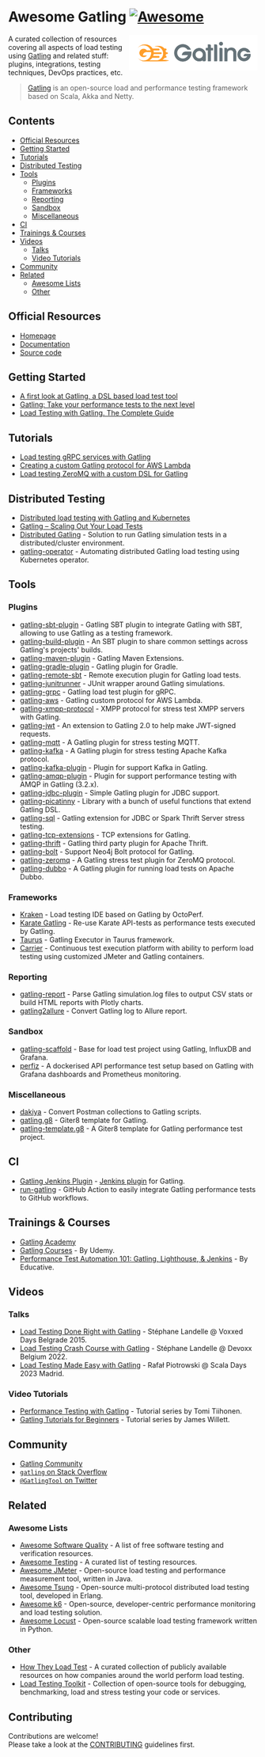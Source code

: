 # Awesome Gatling [![Awesome](https://awesome.re/badge.svg)](https://awesome.re)
<!--lint ignore double-link-->
[<img src="assets/images/gatling-logo.svg" align="right" width="260" alt="Gatling">](https://gatling.io/)
<!--lint ignore double-link-->
A curated collection of resources covering all aspects of load testing using [Gatling](https://gatling.io/) and related stuff: plugins, integrations, testing techniques, DevOps practices, etc.
<!--lint ignore double-link-->
> [Gatling](https://gatling.io/) is an open-source load and performance testing framework based on Scala, Akka and Netty.

## Contents

- [Official Resources](#official-resources)
- [Getting Started](#getting-started)
- [Tutorials](#tutorials)
- [Distributed Testing](#distributed-testing)
- [Tools](#tools)
  - [Plugins](#plugins)
  - [Frameworks](#frameworks)
  - [Reporting](#reporting)
  - [Sandbox](#sandbox)
  - [Miscellaneous](#miscellaneous)
- [CI](#ci)
- [Trainings & Courses](#trainings--courses)
- [Videos](#videos)
  - [Talks](#talks)
  - [Video Tutorials](#video-tutorials)
- [Community](#community)
- [Related](#related)
  - [Awesome Lists](#awesome-lists)
  - [Other](#other)

## Official Resources
<!--lint ignore double-link-->
- [Homepage](https://gatling.io/)
- [Documentation](https://docs.gatling.io/)
- [Source code](https://github.com/gatling/gatling)

## Getting Started

- [A first look at Gatling, a DSL based load test tool](https://callistaenterprise.se/blogg/teknik/2014/04/16/a-first-look-at-gatling-a-dsl-based-load-test-tool/)
- [Gatling: Take your performance tests to the next level](https://www.thoughtworks.com/insights/blog/gatling-take-your-performance-tests-next-level)
- [Load Testing with Gatling. The Complete Guide](https://www.james-willett.com/gatling-load-testing-complete-guide/)

## Tutorials

- [Load testing gRPC services with Gatling](https://medium.com/@georgeleung_7777/load-testing-grpc-services-with-gatling-990025c77055)
- [Creating a custom Gatling protocol for AWS Lambda](https://callistaenterprise.se/blogg/teknik/2016/11/26/gatling-custom-protocol/)
- [Load testing ZeroMQ with a custom DSL for Gatling](https://mintbeans.com/load-testing-zeromq-with-gatling/)

## Distributed Testing

- [Distributed load testing with Gatling and Kubernetes](https://debijenkorf.tech/https-medium-com-annashepeleva-distributed-load-testing-with-gatling-and-kubernetes-93ebce26edbe)
- [Gatling – Scaling Out Your Load Tests](https://web.archive.org/web/20210625094528/http://www.nimrodstech.com/gatling-cluster-load-testing/)
- [Distributed Gatling](https://github.com/Abiy/distGatling) - Solution to run Gatling simulation tests in a distributed/cluster environment.
- [gatling-operator](https://github.com/st-tech/gatling-operator) - Automating distributed Gatling load testing using Kubernetes operator.

## Tools

### Plugins

- [gatling-sbt-plugin](https://github.com/gatling/gatling-sbt-plugin) - Gatling SBT plugin to integrate Gatling with SBT, allowing to use Gatling as a testing framework.
- [gatling-build-plugin](https://github.com/gatling/gatling-build-plugin) - An SBT plugin to share common settings across Gatling's projects' builds.
- [gatling-maven-plugin](https://github.com/gatling/gatling-maven-plugin) - Gatling Maven Extensions.
- [gatling-gradle-plugin](https://github.com/gatling/gatling-gradle-plugin) - Gatling plugin for Gradle.
- [gatling-remote-sbt](https://github.com/Pravoru/gatling-remote-sbt) - Remote execution plugin for Gatling load tests.
- [gatling-junitrunner](https://github.com/Pravoru/gatling-junitrunner) - JUnit wrapper around Gatling simulations.
- [gatling-grpc](https://github.com/phiSgr/gatling-grpc) - Gatling load test plugin for gRPC.
- [gatling-aws](https://github.com/callistaenterprise/gatling-aws) - Gatling custom protocol for AWS Lambda.
- [gatling-xmpp-protocol](https://github.com/TLmaK0/gatling-xmpp-protocol) - XMPP protocol for stress test XMPP servers with Gatling.
- [gatling-jwt](https://bitbucket.org/atlassianlabs/gatling-jwt/) - An extension to Gatling 2.0 to help make JWT-signed requests.
- [gatling-mqtt](https://github.com/mnogu/gatling-mqtt) - A Gatling plugin for stress testing MQTT.
- [gatling-kafka](https://github.com/mnogu/gatling-kafka) - A Gatling plugin for stress testing Apache Kafka protocol.
- [gatling-kafka-plugin](https://github.com/galax-io/gatling-kafka-plugin) - Plugin for support Kafka in Gatling.
- [gatling-amqp-plugin](https://github.com/galax-io/gatling-amqp-plugin) - Plugin for support performance testing with AMQP in Gatling (3.2.x).
- [gatling-jdbc-plugin](https://github.com/galax-io/gatling-jdbc-plugin) - Simple Gatling plugin for JDBC support.
- [gatling-picatinny](https://github.com/galax-io/gatling-picatinny) - Library with a bunch of useful functions that extend Gatling DSL.
- [gatling-sql](https://github.com/tmcgrath/gatling-sql) - Gatling extension for JDBC or Spark Thrift Server stress testing.
- [gatling-tcp-extensions](https://github.com/scalecube/gatling-tcp-extensions) - TCP extensions for Gatling.
- [gatling-thrift](https://github.com/3tty0n/gatling-thrift) - Gatling third party plugin for Apache Thrift.
- [gatling-bolt](https://github.com/sarmbruster/gatling-bolt) - Support Neo4j Bolt protocol for Gatling.
- [gatling-zeromq](https://github.com/softwaremill/gatling-zeromq) - A Gatling stress test plugin for ZeroMQ protocol.
- [gatling-dubbo](https://github.com/youzan/gatling-dubbo) - A Gatling plugin for running load tests on Apache Dubbo.

### Frameworks

- [Kraken](https://github.com/OctoPerf/kraken) - Load testing IDE based on Gatling by OctoPerf.
- [Karate Gatling](https://karatelabs.github.io/karate/karate-gatling/) - Re-use Karate API-tests as performance tests executed by Gatling.
- [Taurus](https://gettaurus.org/docs/Gatling/) - Gatling Executor in Taurus framework.
- [Carrier](https://getcarrier.io/) - Continuous test execution platform with ability to perform load testing using customized JMeter and Gatling containers.

### Reporting

- [gatling-report](https://github.com/nuxeo/gatling-report) - Parse Gatling simulation.log files to output CSV stats or build HTML reports with Plotly charts.
- [gatling2allure](https://github.com/biski/gatling2allure) - Convert Gatling log to Allure report.

### Sandbox

- [gatling-scaffold](https://github.com/robsonbittencourt/gatling-scaffold) - Base for load test project using Gatling, InfluxDB and Grafana.
- [perfiz](https://github.com/znsio/perfiz) - A dockerised API performance test setup based on Gatling with Grafana dashboards and Prometheus monitoring.

### Miscellaneous

- [dakiya](https://github.com/rupeshmore/dakiya) - Convert Postman collections to Gatling scripts.
- [gatling.g8](https://github.com/gatling/gatling.g8) - Giter8 template for Gatling.
- [gatling-template.g8](https://github.com/galax-io/gatling-template.g8) - A Giter8 template for Gatling performance test project.

## CI

- [Gatling Jenkins Plugin](https://github.com/jenkinsci/gatling-plugin) - [Jenkins plugin](https://plugins.jenkins.io/gatling/) for Gatling.
- [run-gatling](https://github.com/liatrio/run-gatling) - GitHub Action to easily integrate Gatling performance tests to GitHub workflows.

## Trainings & Courses

- [Gatling Academy](https://academy.gatling.io/)
- [Gatling Courses](https://www.udemy.com/topic/gatling/) - By Udemy.
- [Performance Test Automation 101: Gatling, Lighthouse, & Jenkins](https://www.educative.io/courses/performance-test-automation-101-gatling-lighthouse-jenkins) - By Educative.

## Videos

### Talks

- [Load Testing Done Right with Gatling](https://www.youtube.com/watch?v=VUPTaPms210) - Stéphane Landelle @ Voxxed Days Belgrade 2015.
- [Load Testing Crash Course with Gatling](https://www.youtube.com/watch?v=RiM1GsVSbzM) - Stéphane Landelle @ Devoxx Belgium 2022.
- [Load Testing Made Easy with Gatling](https://www.youtube.com/watch?v=8Eplj8BvugA) - Rafał Piotrowski @ Scala Days 2023 Madrid.

### Video Tutorials

- [Performance Testing with Gatling](https://www.youtube.com/playlist?list=PLd4gvNaNZ4T3NCWsv3zwHYlLGtr9s1-Fz) - Tutorial series by Tomi Tiihonen.
- [Gatling Tutorials for Beginners](https://www.youtube.com/playlist?list=PLw_jGKXm9lIYpTotIJ-R31pXS7qqwXstt) - Tutorial series by James Willett.

## Community

- [Gatling Community](https://community.gatling.io/)
- [`gatling` on Stack Overflow](https://stackoverflow.com/questions/tagged/gatling+or+scala-gatling+or+gatling-java+or+gatling-plugin)
- [`@GatlingTool` on Twitter](https://twitter.com/gatlingtool)

## Related

### Awesome Lists

- [Awesome Software Quality](https://github.com/ligurio/sqa-wiki) - A list of free software testing and verification resources.
- [Awesome Testing](https://github.com/TheJambo/awesome-testing) - A curated list of testing resources.
- [Awesome JMeter](https://github.com/aliesbelik/awesome-jmeter) - Open-source load testing and performance measurement tool, written in Java.
- [Awesome Tsung](https://github.com/aliesbelik/awesome-tsung) - Open-source multi-protocol distributed load testing tool, developed in Erlang.
- [Awesome k6](https://github.com/grafana/awesome-k6) - Open-source, developer-centric performance monitoring and load testing solution.
- [Awesome Locust](https://github.com/aliesbelik/awesome-locust) - Open-source scalable load testing framework written in Python.

### Other

- [How They Load Test](https://github.com/aliesbelik/how-they-load) - A curated collection of publicly available resources on how companies around the world perform load testing.
- [Load Testing Toolkit](https://github.com/aliesbelik/load-testing-toolkit) - Collection of open-source tools for debugging, benchmarking, load and stress testing your code or services.

## Contributing

Contributions are welcome!<br>
Please take a look at the [CONTRIBUTING](CONTRIBUTING.md) guidelines first.
